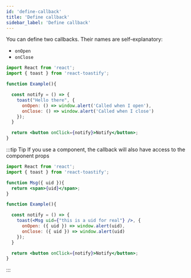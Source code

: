 ```yaml
---
id: 'define-callback'
title: 'Define callback'
sidebar_label: 'Define callback'
---
```


You can define two callbacks. Their names are self-explanatory:

- `onOpen`
- `onClose`

```jsx
import React from 'react';
import { toast } from 'react-toastify';

function Example(){

  const notify = () => {
    toast("Hello there", {
      onOpen: () => window.alert('Called when I open'),
      onClose: () => window.alert('Called when I close')
    });
  }

  return <button onClick={notify}>Notify</button>;
}
```

:::tip Tip
  If you use a component, the callback will also have access to the component props

```jsx
import React from 'react';
import { toast } from 'react-toastify';

function Msg({ uid }){
  return <span>{uid}</span>;
}

function Example(){

  const notify = () => {
    toast(<Msg uid={"this is a uid for real"} />, {
      onOpen: ({ uid }) => window.alert(uid),
      onClose: ({ uid }) => window.alert(uid)
    });
  }

  return <button onClick={notify}>Notify</button>;
}
```
:::
